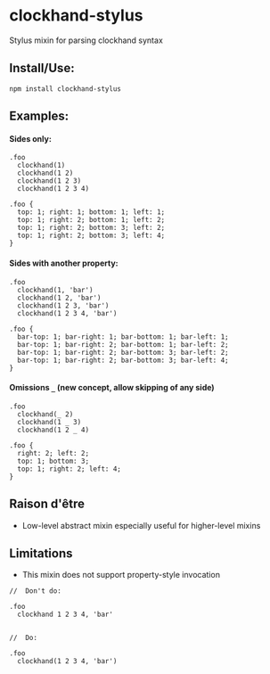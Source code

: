 # clockhand-stylus

Stylus mixin for parsing clockhand syntax


## Install/Use:
```
npm install clockhand-stylus
```

## Examples:

#### Sides only:
```
.foo
  clockhand(1)
  clockhand(1 2)
  clockhand(1 2 3)
  clockhand(1 2 3 4)

.foo {
  top: 1; right: 1; bottom: 1; left: 1;
  top: 1; right: 2; bottom: 1; left: 2;
  top: 1; right: 2; bottom: 3; left: 2;
  top: 1; right: 2; bottom: 3; left: 4;
}
```

#### Sides with another property:
```
.foo
  clockhand(1, 'bar')
  clockhand(1 2, 'bar')
  clockhand(1 2 3, 'bar')
  clockhand(1 2 3 4, 'bar')

.foo {
  bar-top: 1; bar-right: 1; bar-bottom: 1; bar-left: 1;
  bar-top: 1; bar-right: 2; bar-bottom: 1; bar-left: 2;
  bar-top: 1; bar-right: 2; bar-bottom: 3; bar-left: 2;
  bar-top: 1; bar-right: 2; bar-bottom: 3; bar-left: 4;
}
```

#### Omissions `_` (new concept, allow skipping of any side)
```
.foo
  clockhand(_ 2)
  clockhand(1 _ 3)
  clockhand(1 2 _ 4)

.foo {
  right: 2; left: 2;
  top: 1; bottom: 3;
  top: 1; right: 2; left: 4;
}
```



## Raison d'être
- Low-level abstract mixin especially useful for higher-level mixins



## Limitations

- This mixin does not support property-style invocation

```
//  Don't do:

.foo
  clockhand 1 2 3 4, 'bar'


//  Do:

.foo
  clockhand(1 2 3 4, 'bar')
```
